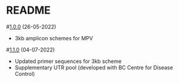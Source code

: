 # README

#[1.0.0](https://github.com/quick-lab/MPV) (26-05-2022)
- 3kb amplicon schemes for MPV

#[1.1.0](https://github.com/quick-lab/MPV) (04-07-2022)
- Updated primer sequences for 3kb scheme
- Supplementary UTR pool (developed with BC Centre for Disease Control)
